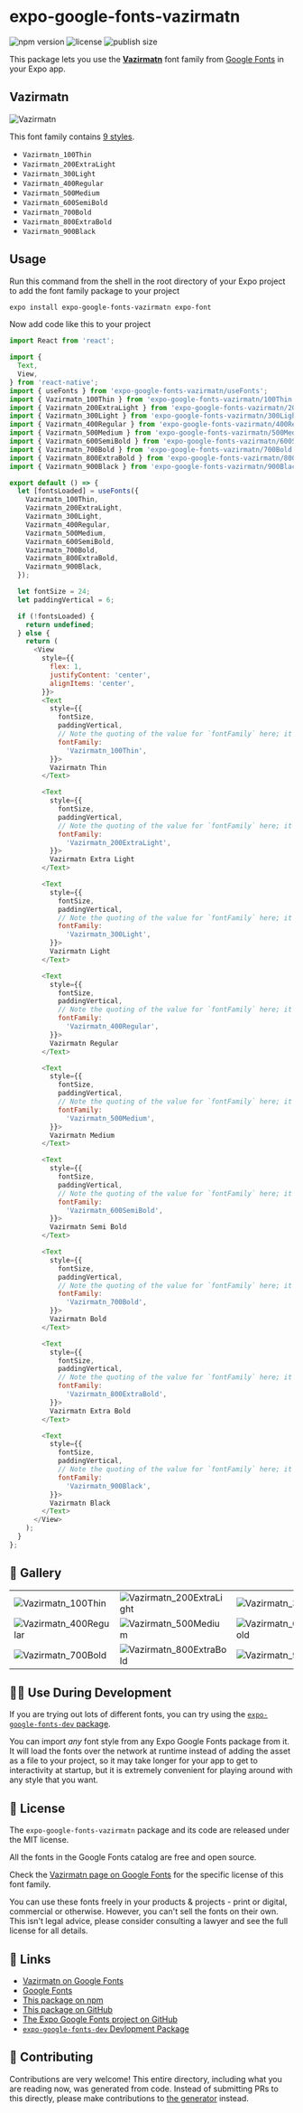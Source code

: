 # expo-google-fonts-vazirmatn

![npm version](https://flat.badgen.net/npm/v/expo-google-fonts-vazirmatn)
![license](https://flat.badgen.net/github/license/expo/google-fonts)
![publish size](https://flat.badgen.net/packagephobia/install/expo-google-fonts-vazirmatn)

This package lets you use the [**Vazirmatn**](https://fonts.google.com/specimen/Vazirmatn) font family from [Google Fonts](https://fonts.google.com/) in your Expo app.

## Vazirmatn

![Vazirmatn](./font-family.png)

This font family contains [9 styles](#-gallery).

- `Vazirmatn_100Thin`
- `Vazirmatn_200ExtraLight`
- `Vazirmatn_300Light`
- `Vazirmatn_400Regular`
- `Vazirmatn_500Medium`
- `Vazirmatn_600SemiBold`
- `Vazirmatn_700Bold`
- `Vazirmatn_800ExtraBold`
- `Vazirmatn_900Black`

## Usage

Run this command from the shell in the root directory of your Expo project to add the font family package to your project
```sh
expo install expo-google-fonts-vazirmatn expo-font
```

Now add code like this to your project
```js
import React from 'react';

import {
  Text,
  View,
} from 'react-native';
import { useFonts } from 'expo-google-fonts-vazirmatn/useFonts';
import { Vazirmatn_100Thin } from 'expo-google-fonts-vazirmatn/100Thin';
import { Vazirmatn_200ExtraLight } from 'expo-google-fonts-vazirmatn/200ExtraLight';
import { Vazirmatn_300Light } from 'expo-google-fonts-vazirmatn/300Light';
import { Vazirmatn_400Regular } from 'expo-google-fonts-vazirmatn/400Regular';
import { Vazirmatn_500Medium } from 'expo-google-fonts-vazirmatn/500Medium';
import { Vazirmatn_600SemiBold } from 'expo-google-fonts-vazirmatn/600SemiBold';
import { Vazirmatn_700Bold } from 'expo-google-fonts-vazirmatn/700Bold';
import { Vazirmatn_800ExtraBold } from 'expo-google-fonts-vazirmatn/800ExtraBold';
import { Vazirmatn_900Black } from 'expo-google-fonts-vazirmatn/900Black';

export default () => {
  let [fontsLoaded] = useFonts({
    Vazirmatn_100Thin,
    Vazirmatn_200ExtraLight,
    Vazirmatn_300Light,
    Vazirmatn_400Regular,
    Vazirmatn_500Medium,
    Vazirmatn_600SemiBold,
    Vazirmatn_700Bold,
    Vazirmatn_800ExtraBold,
    Vazirmatn_900Black,
  });

  let fontSize = 24;
  let paddingVertical = 6;

  if (!fontsLoaded) {
    return undefined;
  } else {
    return (
      <View
        style={{
          flex: 1,
          justifyContent: 'center',
          alignItems: 'center',
        }}>
        <Text
          style={{
            fontSize,
            paddingVertical,
            // Note the quoting of the value for `fontFamily` here; it expects a string!
            fontFamily:
              'Vazirmatn_100Thin',
          }}>
          Vazirmatn Thin
        </Text>

        <Text
          style={{
            fontSize,
            paddingVertical,
            // Note the quoting of the value for `fontFamily` here; it expects a string!
            fontFamily:
              'Vazirmatn_200ExtraLight',
          }}>
          Vazirmatn Extra Light
        </Text>

        <Text
          style={{
            fontSize,
            paddingVertical,
            // Note the quoting of the value for `fontFamily` here; it expects a string!
            fontFamily:
              'Vazirmatn_300Light',
          }}>
          Vazirmatn Light
        </Text>

        <Text
          style={{
            fontSize,
            paddingVertical,
            // Note the quoting of the value for `fontFamily` here; it expects a string!
            fontFamily:
              'Vazirmatn_400Regular',
          }}>
          Vazirmatn Regular
        </Text>

        <Text
          style={{
            fontSize,
            paddingVertical,
            // Note the quoting of the value for `fontFamily` here; it expects a string!
            fontFamily:
              'Vazirmatn_500Medium',
          }}>
          Vazirmatn Medium
        </Text>

        <Text
          style={{
            fontSize,
            paddingVertical,
            // Note the quoting of the value for `fontFamily` here; it expects a string!
            fontFamily:
              'Vazirmatn_600SemiBold',
          }}>
          Vazirmatn Semi Bold
        </Text>

        <Text
          style={{
            fontSize,
            paddingVertical,
            // Note the quoting of the value for `fontFamily` here; it expects a string!
            fontFamily:
              'Vazirmatn_700Bold',
          }}>
          Vazirmatn Bold
        </Text>

        <Text
          style={{
            fontSize,
            paddingVertical,
            // Note the quoting of the value for `fontFamily` here; it expects a string!
            fontFamily:
              'Vazirmatn_800ExtraBold',
          }}>
          Vazirmatn Extra Bold
        </Text>

        <Text
          style={{
            fontSize,
            paddingVertical,
            // Note the quoting of the value for `fontFamily` here; it expects a string!
            fontFamily:
              'Vazirmatn_900Black',
          }}>
          Vazirmatn Black
        </Text>
      </View>
    );
  }
};

```

## 🔡 Gallery


||||
|-|-|-|
|![Vazirmatn_100Thin](.//100Thin/Vazirmatn_100Thin.ttf.png)|![Vazirmatn_200ExtraLight](.//200ExtraLight/Vazirmatn_200ExtraLight.ttf.png)|![Vazirmatn_300Light](.//300Light/Vazirmatn_300Light.ttf.png)||
|![Vazirmatn_400Regular](.//400Regular/Vazirmatn_400Regular.ttf.png)|![Vazirmatn_500Medium](.//500Medium/Vazirmatn_500Medium.ttf.png)|![Vazirmatn_600SemiBold](.//600SemiBold/Vazirmatn_600SemiBold.ttf.png)||
|![Vazirmatn_700Bold](.//700Bold/Vazirmatn_700Bold.ttf.png)|![Vazirmatn_800ExtraBold](.//800ExtraBold/Vazirmatn_800ExtraBold.ttf.png)|![Vazirmatn_900Black](.//900Black/Vazirmatn_900Black.ttf.png)||


## 👩‍💻 Use During Development

If you are trying out lots of different fonts, you can try using the [`expo-google-fonts-dev` package](https://github.com/freeboub/google-fonts/tree/master/font-packages/dev#readme).

You can import *any* font style from any Expo Google Fonts package from it. It will load the fonts
over the network at runtime instead of adding the asset as a file to your project, so it may take longer
for your app to get to interactivity at startup, but it is extremely convenient
for playing around with any style that you want.

## 📖 License

The `expo-google-fonts-vazirmatn` package and its code are released under the MIT license.

All the fonts in the Google Fonts catalog are free and open source.

Check the [Vazirmatn page on Google Fonts](https://fonts.google.com/specimen/Vazirmatn) for the specific license of this font family.

You can use these fonts freely in your products & projects - print or digital, commercial or otherwise. However, you can't sell the fonts on their own. This isn't legal advice, please consider consulting a lawyer and see the full license for all details.

## 🔗 Links

- [Vazirmatn on Google Fonts](https://fonts.google.com/specimen/Vazirmatn)
- [Google Fonts](https://fonts.google.com/)
- [This package on npm](https://www.npmjs.com/package/expo-google-fonts-vazirmatn)
- [This package on GitHub](https://github.com/freeboub/google-fonts/tree/master/font-packages/vazirmatn)
- [The Expo Google Fonts project on GitHub](https://github.com/freeboub/google-fonts)
- [`expo-google-fonts-dev` Devlopment Package](https://github.com/freeboub/google-fonts/tree/master/font-packages/dev)

## 🤝 Contributing

Contributions are very welcome! This entire directory, including what you are reading now, was generated from code. Instead of submitting PRs to this directly, please make contributions to [the generator](https://github.com/freeboub/google-fonts/tree/master/packages/generator) instead.
